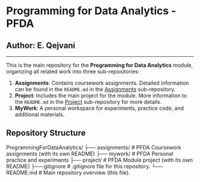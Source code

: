# Programming for Data Analytics - PFDA

## Author: E. Qejvani
***

This is the main repository for the **Programming for Data Analytics** module, organizing all related work into three sub-repositories:

1. **Assignments**: Contains coursework assignments. Detailed information can be found in the `README.md` in the [Assignments](./assignments) sub-repository.
2. **Project**: Includes the main project for the module. More information to the `README.md` in the [Project](./project) sub-repository for more details.
3. **MyWork**: A personal workspace for experiments, practice code, and additional materials.

## Repository Structure

ProgrammingForDataAnalytics/
├── assignments/       # PFDA Coursework assignments (with its own README)
├── mywork/            # PFDA Personal practice and experiments
├── project/           # PFDA Module project (with its own README)
├──.gitignore          # .gitignore file for this repository.
└── README.md          # Main repository overview (this file).
